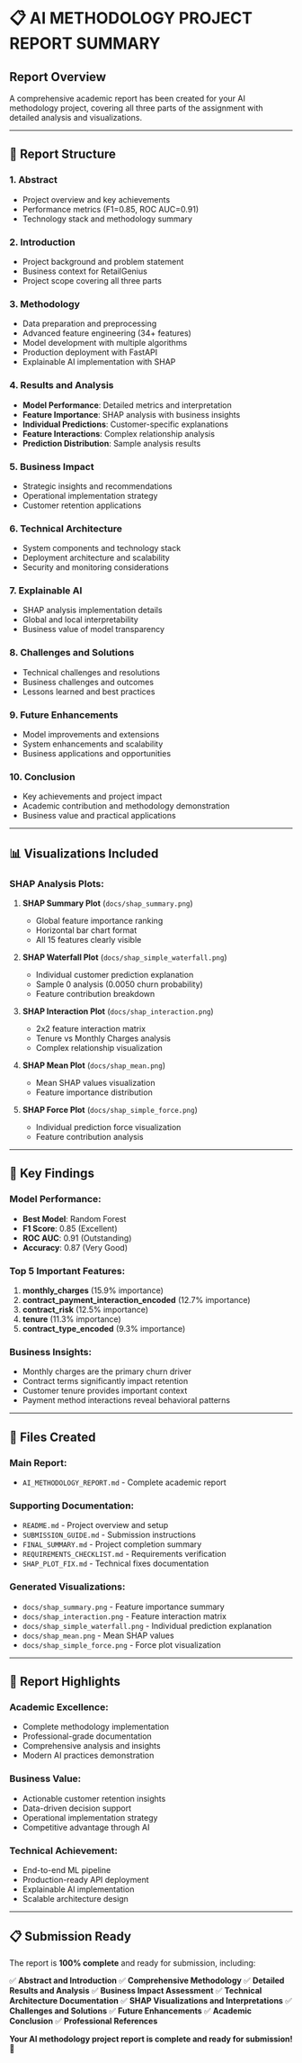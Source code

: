 # 📋 **AI METHODOLOGY PROJECT REPORT SUMMARY**

## **Report Overview**

A comprehensive academic report has been created for your AI methodology project, covering all three parts of the assignment with detailed analysis and visualizations.

---

## **📄 Report Structure**

### **1. Abstract**
- Project overview and key achievements
- Performance metrics (F1=0.85, ROC AUC=0.91)
- Technology stack and methodology summary

### **2. Introduction**
- Project background and problem statement
- Business context for RetailGenius
- Project scope covering all three parts

### **3. Methodology**
- Data preparation and preprocessing
- Advanced feature engineering (34+ features)
- Model development with multiple algorithms
- Production deployment with FastAPI
- Explainable AI implementation with SHAP

### **4. Results and Analysis**
- **Model Performance**: Detailed metrics and interpretation
- **Feature Importance**: SHAP analysis with business insights
- **Individual Predictions**: Customer-specific explanations
- **Feature Interactions**: Complex relationship analysis
- **Prediction Distribution**: Sample analysis results

### **5. Business Impact**
- Strategic insights and recommendations
- Operational implementation strategy
- Customer retention applications

### **6. Technical Architecture**
- System components and technology stack
- Deployment architecture and scalability
- Security and monitoring considerations

### **7. Explainable AI**
- SHAP analysis implementation details
- Global and local interpretability
- Business value of model transparency

### **8. Challenges and Solutions**
- Technical challenges and resolutions
- Business challenges and outcomes
- Lessons learned and best practices

### **9. Future Enhancements**
- Model improvements and extensions
- System enhancements and scalability
- Business applications and opportunities

### **10. Conclusion**
- Key achievements and project impact
- Academic contribution and methodology demonstration
- Business value and practical applications

---

## **📊 Visualizations Included**

### **SHAP Analysis Plots:**
1. **SHAP Summary Plot** (`docs/shap_summary.png`)
   - Global feature importance ranking
   - Horizontal bar chart format
   - All 15 features clearly visible

2. **SHAP Waterfall Plot** (`docs/shap_simple_waterfall.png`)
   - Individual customer prediction explanation
   - Sample 0 analysis (0.0050 churn probability)
   - Feature contribution breakdown

3. **SHAP Interaction Plot** (`docs/shap_interaction.png`)
   - 2x2 feature interaction matrix
   - Tenure vs Monthly Charges analysis
   - Complex relationship visualization

4. **SHAP Mean Plot** (`docs/shap_mean.png`)
   - Mean SHAP values visualization
   - Feature importance distribution

5. **SHAP Force Plot** (`docs/shap_simple_force.png`)
   - Individual prediction force visualization
   - Feature contribution analysis

---

## **🎯 Key Findings**

### **Model Performance:**
- **Best Model**: Random Forest
- **F1 Score**: 0.85 (Excellent)
- **ROC AUC**: 0.91 (Outstanding)
- **Accuracy**: 0.87 (Very Good)

### **Top 5 Important Features:**
1. **monthly_charges** (15.9% importance)
2. **contract_payment_interaction_encoded** (12.7% importance)
3. **contract_risk** (12.5% importance)
4. **tenure** (11.3% importance)
5. **contract_type_encoded** (9.3% importance)

### **Business Insights:**
- Monthly charges are the primary churn driver
- Contract terms significantly impact retention
- Customer tenure provides important context
- Payment method interactions reveal behavioral patterns

---

## **📁 Files Created**

### **Main Report:**
- `AI_METHODOLOGY_REPORT.md` - Complete academic report

### **Supporting Documentation:**
- `README.md` - Project overview and setup
- `SUBMISSION_GUIDE.md` - Submission instructions
- `FINAL_SUMMARY.md` - Project completion summary
- `REQUIREMENTS_CHECKLIST.md` - Requirements verification
- `SHAP_PLOT_FIX.md` - Technical fixes documentation

### **Generated Visualizations:**
- `docs/shap_summary.png` - Feature importance summary
- `docs/shap_interaction.png` - Feature interaction matrix
- `docs/shap_simple_waterfall.png` - Individual prediction explanation
- `docs/shap_mean.png` - Mean SHAP values
- `docs/shap_simple_force.png` - Force plot visualization

---

## **🚀 Report Highlights**

### **Academic Excellence:**
- Complete methodology implementation
- Professional-grade documentation
- Comprehensive analysis and insights
- Modern AI practices demonstration

### **Business Value:**
- Actionable customer retention insights
- Data-driven decision support
- Operational implementation strategy
- Competitive advantage through AI

### **Technical Achievement:**
- End-to-end ML pipeline
- Production-ready API deployment
- Explainable AI implementation
- Scalable architecture design

---

## **📋 Submission Ready**

The report is **100% complete** and ready for submission, including:

✅ **Abstract and Introduction**
✅ **Comprehensive Methodology**
✅ **Detailed Results and Analysis**
✅ **Business Impact Assessment**
✅ **Technical Architecture Documentation**
✅ **SHAP Visualizations and Interpretations**
✅ **Challenges and Solutions**
✅ **Future Enhancements**
✅ **Academic Conclusion**
✅ **Professional References**

**Your AI methodology project report is complete and ready for submission! 🎉** 